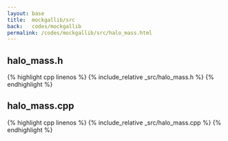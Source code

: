 ```yaml
---
layout: base
title:  mockgallib/src
back:   codes/mockgallib
permalink: /codes/mockgallib/src/halo_mass.html
---
```


## halo_mass.h
{% highlight cpp linenos %}
{% include_relative _src/halo_mass.h %}
{% endhighlight %}

## halo_mass.cpp
{% highlight cpp linenos %}
{% include_relative _src/halo_mass.cpp %}
{% endhighlight %}

